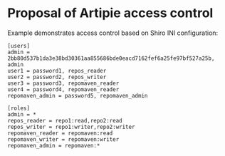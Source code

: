 # Proposal of Artipie access control

Example demonstrates access control based on Shiro INI configuration:
```
[users]
admin = 2bb80d537b1da3e38bd30361aa855686bde0eacd7162fef6a25fe97bf527a25b, admin
user1 = password1, repos_reader
user2 = password2, repos_writer
user3 = password3, repomaven_reader 
user4 = password4, repomaven_reader
repomaven_admin = password5, repomaven_admin

[roles]
admin = *
repos_reader = repo1:read,repo2:read 
repos_writer = repo1:writer,repo2:writer
repomaven_reader = repomaven:read
repomaven_writer = repomaven:writer
repomaven_admin = repomaven:*
```

